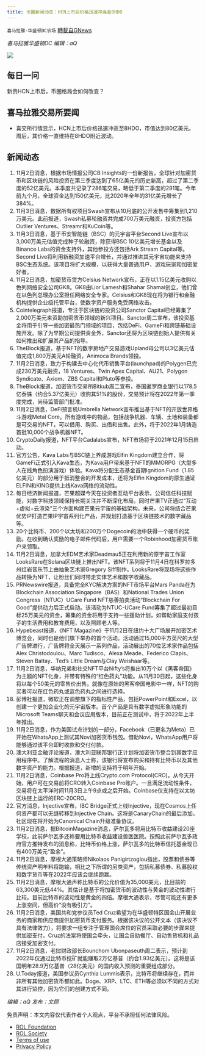 ```yaml
---
title: 币圈新闻动态：HCN上市后价格迅速冲高至8HDO
---
```

`喜马拉雅-华盛顿DC农场` [轉載自GNews](https://gnews.org/zh-hans/1636014/)

*喜马拉雅华盛顿DC 编辑：aQ*

![](http://himalayawashingtondc.org/wp-content/uploads/2021/07/ScreenShot-2021-07-31-at-16.20.22@2x.png)



## 每日一问





新贵HCN上市后，币圈格局会如何改变？





## 喜马拉雅交易所要闻





- 喜交所行情显示，HCN上市后价格迅速冲高至8HDO，市值达到80亿美元。周后，其价格一直维持在8HDO附近波动。






## 新闻动态





1. 11月2日消息，根据市场情报公司CB Insights的一份新报告，全球针对加密货币和区块链的风险投资在第三季度达到了65亿美元的历史新高，超过了第二季度的52亿美元。本季度共记录了286笔交易，略低于第二季度的291笔。今年前九个月，全球资金达到150亿美元，比2020年全年的31亿美元增长了384%。
2. 11月3日消息，数据所有权项目Swash宣布从10月底的公开发售中筹集到1,210万美元。此前报道，Swash私募轮融资共完成700万美元融资，投资方包括Outlier Ventures、Streamr和KuCoin等。
3. 11月3日消息，基于币安智能链（BSC）的元宇宙平台Second Live宣布以3,000万美元估值完成种子轮融资，除获得BSC 10亿美元增长基金以及Binance Labs的资金支持外，其他参投方还包括Ark Stream Capital等。Second Live将利用新融资加速平台增长，并通过推进其元宇宙功能来支持BSC生态系统。该项目将扩大规模，以获得大量普通用户、游戏玩家和加密爱好者。
4. 11月2日消息，加密货币贷方Celsius Network宣布，正在以1.15亿美元收购以色列网络安全公司GK8。GK8由Lior Lamesh和Shahar Shamai创立，他们曾在以色列总理办公室担任网络安全专家。Celsius和GK8现在将为银行和金融机构提供企业级托管平台，使数字资产服务免受网络攻击。
5. Cointelegraph报道，专注于区块链的投资公司Sanctor Capital已经筹集了2,000万美元来资助加密货币领域的新兴项目。Sanctor周二宣布，该投资基金将用于引导一些加密最热门领域的项目，包括DeFi、GameFi和跨链基础设施开发。除了为早期公司提供资金外，Sanctor还将为区块链创始人提供有关如何推出和扩展其产品的指导。
6. TheBlock报道，基于NFT的数字房地产交易游戏Upland母公司以3亿美元估值完成1,800万美元A轮融资，Animoca Brands领投。
7. 11月2日消息，致力于构建去中心化代币销售平台(launchpad)的Polygen已完成230万美元融资，18 Ventures、Twin Apex Capital、AU21、Polygon Syndicate、Axiom、ZBS Capital和Pluto等参投。
8. TheBlock报道，加密货币交易所Bitkub周二宣布，泰国暹罗商业银行以178.5亿泰铢（约合5.37亿美元）收购其51%的股份，交易预计将在2022年第一季度完成，尚待监管部门批准。
9. 11月2日消息，DeFi预言机Umbrella Network宣布推出基于NFT的开放世界格斗游戏Metal Core。所有游戏中的物品，包括战争机器、车辆、土地和装备都是可交易的NFT，可以借用、购买、出借和出售。此外，将于2022年1月铸造首批10,000个战争机器NFT。
10. CryptoDaily报道，NFT平台Cadalabs宣布，NFT市场将于2021年12月15日启动。
11. 官方公告，Kava Labs与BSC链上养成游戏Elfin Kingdom建立合作，将GameFi正式引入Kava生态，为Kava用户带来基于NFT的MMORPG（大型多人在线角色扮演游戏）体验。Kava将分配生态基金首期Ignition Fund（1.85亿美元）的部分用于抵消整合的开发成本，还将为Elfin Kingdom的原生通证ELFIN和KING提供上线Kava网络的流动性。
12. 每日经济新闻报道，芒果超媒今天在投资者互动平台表示，公司信任科技赋能，对数字科技领域保持长期关注并不断深化布局。同时芒果TV正通过“互动+虚拟+云渲染”三个方面构建芒果元宇宙的基础架构。未来，公司将结合芒果优势IP打造芒果IP宇宙系列化产品，并规划打造基于区块链技术的数字藏品等。
13. 20个比特币、200个以太坊和200万个Dogecoin的池中获得一个硬币的奖励。在收到确认奖励的电子邮件代码后，用户需要一个Robinhood加密货币账户来领取。
14. 11月2日消息，加拿大EDM艺术家Deadmau5正在利用新的原宇宙工作室LooksRare在Solana区块链上推出NFT。该NFT系列将于11月4日在科罗拉多州红岩音乐节上由抽象艺术家Gregory Siff制作。LooksRare将现场将这些作品转换为NFT，让粉丝们同时带走实体艺术和数字收藏品。
15. PRNewswire报道，具备完全KYC解决方案的NFT市场平台Mars Panda在为Blockchain Association Singapore（BAS）和National Trades Union Congress（NTUC）UCare Fund NFT慈善拍卖活动“Blockchain For Good”提供动力后正式启动。该活动为NTUC-UCare Fund筹集了超过最初目标25万美元的资金，筹集的资金将用于支持一些援助计划，如帮助家庭支付孩子的生活费用和教育费用，以及照顾老人等。
16. Hypebeast报道，《NFT Magazine》于11月2日在纽约十大广场展开加密艺术博览会，同时也是他们旗下举办的首个活动。活动通过15,000平方英尺的大型广告牌进行，广告牌将全天展示一系列作品，活动展出的70位艺术家作品包括Alex Christodoulou、Marc Tudisco、Alexa Meade、Federico Clapis、Steven Baltay、Ted’s Little Dream与Clay Weishaar等。
17. 11月2日消息，华纳兄弟和社交NFT平台Nifty’s将推出10万个以《黑客帝国》为主题的NFT化身，并带有特殊的“红色药丸”功能。从11月30日起，这些化身将以每个50美元的零售价出售。就像在原始的黑客帝国电影中一样，NFT的购买者可以在红色药丸或蓝色药丸之间进行选择。
18. 彭博社报道，微软正在调整旗下的指标性产品，包括PowerPoint和Excel，以创建一个更加企业化的元宇宙版本。首个产品是具有数字虚拟形象功能的Microsoft Teams聊天和会议应用版本，目前正在测试中，将于2022年上半年推出。
19. 11月2日消息，作为美国试点计划的一部分，Facebook（已更名为Meta）已开始在WhatsApp上测试其Novi加密货币钱包。借助Novi，WhatsApp用户将能够通过该平台即时收款和交付付款。
20. 澳大利亚金融评论报道，澳大利亚联邦银行正计划将加密货币整合到其数字应用程序中。了解流程的消息人士称，该银行将宣布购买和持有比特币以及其他数字资产的能力。根据报道，新增的支持将于明年开始。
21. 11月2日消息，Coinbase Pro将上线Crypto.com Protocol(CRO)。从今天开始，用户可在交易前将CRO转入Coinbase Pro账户。一旦满足流动性条件，交易将在太平洋时间11月3日上午9点或之后开始。Coinbase仅支持在以太坊区块链上运行的ERC-20CRO。
22. 官方消息，Injective宣布，IBC Bridge正式上线Injective，现在Cosmos上任何资产都可以无缝转移到Injective Chain。这将是CanaryChain的最后添加，社区现在将开始为Canonical Chain升级准备协议。
23. 11月2日消息，据BitcoinMagazine消息，萨尔瓦多将用比特币收益建设20座学校，此前萨尔瓦多还称要用比特币收益建设兽医医院。按照此前萨尔瓦多政府官方推特发布的消息称，比特币价格上涨，萨尔瓦多的比特币信托基金现已有400万美元“盈余”。
24. 11月2日消息，摩根大通策略师Nikolaos Panigirtzoglou指出，股票和债券等传统资产明年料将跑输，相比之下所谓的另类资产，包括私募债券、私募股权和数字货币等在2022年应该会继续跑赢。
25. 11月2日消息，摩根大通声称比特币的公允价值为35,000美元，比目前的63,300美元低44%。其估计是基于将加密货币的波动性与黄金的波动性进行比较。目前比特币的波动性是黄金的四倍。摩根大通表示，尽管可能还有更多上涨空间，但高价“没有吸引力”。
26. 11月2日消息，美国共和党参议员Ted Cruz希望为在华盛顿特区国会山开展业务的商家和供应商提供加密货币支付服务。根据该决议的公开文本（该决议不具有法律效力），将要求一组专注于管理国会席位的官员采取必要的步骤来提供加密支付。Cruz的法案将使国会牵头，让国会自助餐厅、自动售货机和礼品店接受加密支付。
27. 11月2日消息，老挝财政部长Bounchom Ubonpaseuth周二表示，预计到2022年仅通过比特币挖矿就能赚取2万亿基普（约合1.93亿美元）。这将是该国明年28.9万亿基普（28亿美元）的国内收入预测的重要组成部分。
28. U.Today报道，美国参议员Cynthia Lummis表示，比特币将继续存在，而并非所有其他加密货币都如此。Doge、XRP、LTC、ETH等必须以不同的方式对其进行监控，因为它们的创建方式不同。





*编辑：aQ
发布：文顾*


 
 

免责声明：本文内容仅代表作者个人观点，平台不承担任何法律风险。

- [ROL Foundation](https://rolfoundation.org/)
- [ROL Society](https://rolsociety.org/)
- [Terms of use](https://gnews.org/terms-of-use-3/)
- [Privacy Policy](https://gnews.org/privacy-policy/)
